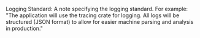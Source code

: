 Logging Standard: A note specifying the logging standard. For example: "The application will use the tracing crate for logging. All logs will be structured (JSON format) to allow for easier machine parsing and analysis in production."
